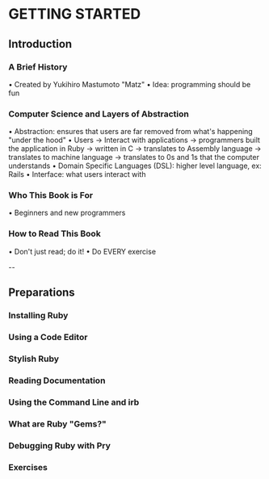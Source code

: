# GETTING STARTED

## Introduction

### A Brief History
• Created by Yukihiro Mastumoto "Matz"
• Idea: programming should be fun

### Computer Science and Layers of Abstraction
• Abstraction: ensures that users are far removed from what's happening "under the hood"
• Users -> Interact with applications -> programmers built the application in Ruby -> written in C -> translates to Assembly language -> translates to machine language -> translates to 0s and 1s that the computer understands
• Domain Specific Languages (DSL): higher level language, ex: Rails
• Interface: what users interact with

### Who This Book is For
• Beginners and new programmers

### How to Read This Book
• Don't just read; do it!
• Do EVERY exercise

--

## Preparations

### Installing Ruby

### Using a Code Editor

### Stylish Ruby

### Reading Documentation

### Using the Command Line and irb

### What are Ruby "Gems?"

### Debugging Ruby with Pry

### Exercises

